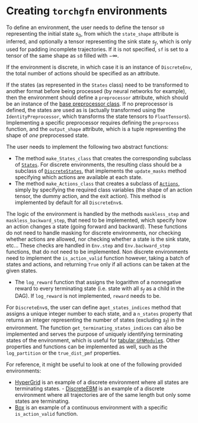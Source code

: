 # Creating `torchgfn` environments

To define an environment, the user needs to define the tensor `s0` representing the initial state $s_0$, from which the `state_shape` attribute is inferred, and optionally a tensor representing the sink state $s_f$, which is only used for padding incomplete trajectories. If it is not specified, `sf` is set to a tensor of the same shape as `s0` filled with $-\infty$.

If the environment is discrete, in which case it is an instance of `DiscreteEnv`, the total number of actions should be specified as an attribute.

If the states (as represented in the `States` class) need to be transformed to another format before being processed (by neural networks for example), then the environment should define a `preprocessor` attribute, which should be an instance of the [base preprocessor class](https://github.com/saleml/torchgfn/src/gfn/preprocessors.py). If no preprocessor is defined, the states are used as is (actually transformed using the `IdentityPreprocessor`, which transforms the state tensors to `FloatTensor`s). Implementing a specific preprocessor requires defining the `preprocess` function, and the `output_shape` attribute, which is a tuple representing the shape of *one* preprocessed state.

The user needs to implement the following two abstract functions:
- The method `make_States_class` that creates the corresponding subclass of [`States`](https://github.com/saleml/torchgfn/src/gfn/states.py). For discrete environments, the resulting class should be a subclass of [`DiscreteStates`](https://github.com/saleml/torchgfn/src/gfn/states.py), that implements the `update_masks` method specifying which actions are available at each state.
- The method `make_Actions_class` that creates a subclass of [`Actions`](https://github.com/saleml/torchgfn/src/gfn/actions.py), simply by specifying the required class variables (the shape of an action tensor, the dummy action, and the exit action). This method is implemented by default for all `DiscreteEnv`s.


The logic of the environment is handled by the methods `maskless_step` and `maskless_backward_step`, that need to be implemented, which specify how an action changes a state (going forward and backward). These functions do not need to handle masking for discrete environments, nor checking whether actions are allowed, nor checking whether a state is the sink state, etc... These checks are handled in `Env.step` and `Env.backward_step` functions, that do not need to be implemented. Non discrete environments need to implement the `is_action_valid` function however, taking a batch of states and actions, and returning `True` only if all actions can be taken at the given states.
- The `log_reward` function that assigns the logarithm of a nonnegative reward to every terminating state (i.e. state with all $s_f$ as a child in the DAG). If `log_reward` is not implemented, `reward` needs to be.


For `DiscreteEnv`s, the user can define a`get_states_indices` method that assigns a unique integer number to each state, and a `n_states` property that returns an integer representing the number of states (excluding $s_f$) in the environment. The function `get_terminating_states_indices` can also be implemented and serves the purpose of uniquely identifying terminating states of the environment, which is useful for [tabular `GFNModule`s](https://github.com/saleml/torchgfn/src/gfn/estimators.py). Other properties and functions can be implemented as well, such as the `log_partition` or the `true_dist_pmf` properties.

For reference, it might be useful to look at one of the following provided environments:
- [HyperGrid](https://github.com/saleml/torchgfn/src/gfn/gym/hypergrid.py) is an example of a discrete environment where all states are terminating states. - [DiscreteEBM](https://github.com/saleml/torchgfn/src/gfn/gym/discrete_ebm.py) is an example of a discrete environment where all trajectories are of the same length but only some states are terminating.
- [Box](https://github.com/saleml/torchgfn/src/gfn/gym/box.py) is an example of a continuous environment with a specific `is_action_valid` function.